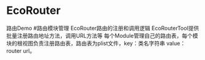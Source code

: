 # EcoRouter
路由Demo
#路由模块管理
EcoRouter路由的注册和调用逻辑
EcoRouterTool提供批量注册路由地址方法，调用URL方法等
每个Module管理自己的路由表，每个模块的根视图负责注册路由表，路由表为plist文件，key：类名字符串 value：router url。
